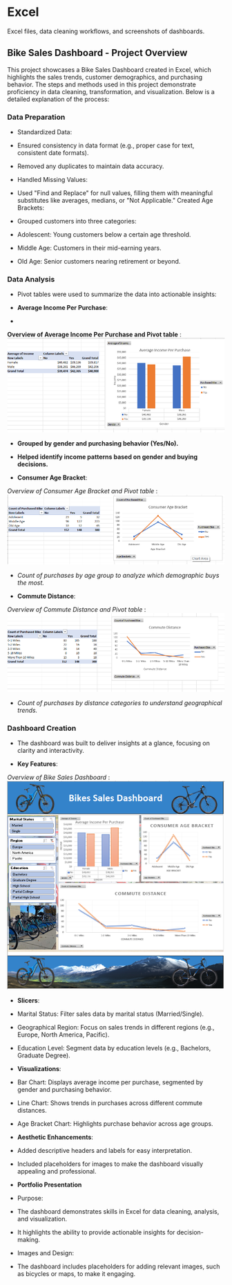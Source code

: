 # Excel
Excel files, data cleaning workflows, and screenshots of dashboards.

## Bike Sales Dashboard - Project Overview
This project showcases a Bike Sales Dashboard created in Excel, which highlights the sales trends, customer demographics, and purchasing behavior. The steps and methods used in this project demonstrate proficiency in data cleaning, transformation, and visualization. Below is a detailed explanation of the process:

### Data Preparation
* Standardized Data:

* Ensured consistency in data format (e.g., proper case for text, consistent date formats).
* Removed any duplicates to maintain data accuracy.
* Handled Missing Values:

* Used "Find and Replace" for null values, filling them with meaningful substitutes like averages, medians, or "Not Applicable."
Created Age Brackets:

* Grouped customers into three categories:
* Adolescent: Young customers below a certain age threshold.
* Middle Age: Customers in their mid-earning years.
* Old Age: Senior customers nearing retirement or beyond.


### Data Analysis
* Pivot tables were used to summarize the data into actionable insights:

* **Average Income Per Purchase**:
* 

**Overview of Average Income Per Purchase and Pivot table** : 
![](Images/das1.png)





* **Grouped by gender and purchasing behavior (Yes/No).**
* **Helped identify income patterns based on gender and buying decisions.**



* **Consumer Age Bracket**:

*Overview of Consumer Age Bracket and Pivot table* : 
![](Images/das3.png)


* *Count of purchases by age group to analyze which demographic buys the most.*

  
* **Commute Distance**:


*Overview of Commute Distance and Pivot table* : 
![](Images/das2.png)


* *Count of purchases by distance categories to understand geographical trends.*



### Dashboard Creation
* The dashboard was built to deliver insights at a glance, focusing on clarity and interactivity.

* **Key Features**:



*Overview of Bike Sales Dashboard* : 
![](Images/das.png)






* **Slicers**:
* Marital Status: Filter sales data by marital status (Married/Single).
* Geographical Region: Focus on sales trends in different regions (e.g., Europe, North America, Pacific).
* Education Level: Segment data by education levels (e.g., Bachelors, Graduate Degree).
 
* **Visualizations**:

* Bar Chart: Displays average income per purchase, segmented by gender and purchasing behavior.
* Line Chart: Shows trends in purchases across different commute distances.
* Age Bracket Chart: Highlights purchase behavior across age groups.
  
* **Aesthetic Enhancements**:

* Added descriptive headers and labels for easy interpretation.
* Included placeholders for images to make the dashboard visually appealing and professional.

* **Portfolio Presentation**
* Purpose:
* The dashboard demonstrates skills in Excel for data cleaning, analysis, and visualization.
* It highlights the ability to provide actionable insights for decision-making.
* Images and Design:
* The dashboard includes placeholders for adding relevant images, such as bicycles or maps, to make it engaging.

